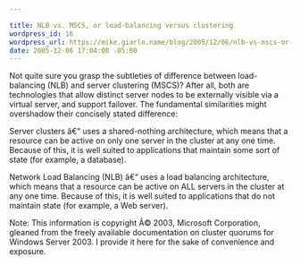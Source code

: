 ```yaml
---

title: NLB vs. MSCS, or load-balancing versus clustering
wordpress_id: 16
wordpress_url: https://mike.giarlo.name/blog/2005/12/06/nlb-vs-mscs-or-load-balancing-versus-clustering/
date: 2005-12-06 17:04:00 -05:00
---
```

Not quite sure you grasp the subtleties of difference between load-balancing (NLB) and server clustering (MSCS)? After all, both are technologies that allow distinct server nodes to be externally visible via a virtual server, and support failover. The fundamental similarities might overshadow their concisely stated difference:

Server clusters â€“ uses a shared-nothing architecture, which means that a resource can be active on only one server in the cluster at any one time. Because of this, it is well suited to applications that maintain some sort of state (for example, a database).

Network Load Balancing (NLB) â€“ uses a load balancing architecture, which means that a resource can be active on ALL servers in the cluster at any one time. Because of this, it is well suited to applications that do not maintain state (for example, a Web server).

Note: This information is copyright Â© 2003, Microsoft Corporation, gleaned from the freely available documentation on cluster quorums for Windows Server 2003. I provide it here for the sake of convenience and exposure.
